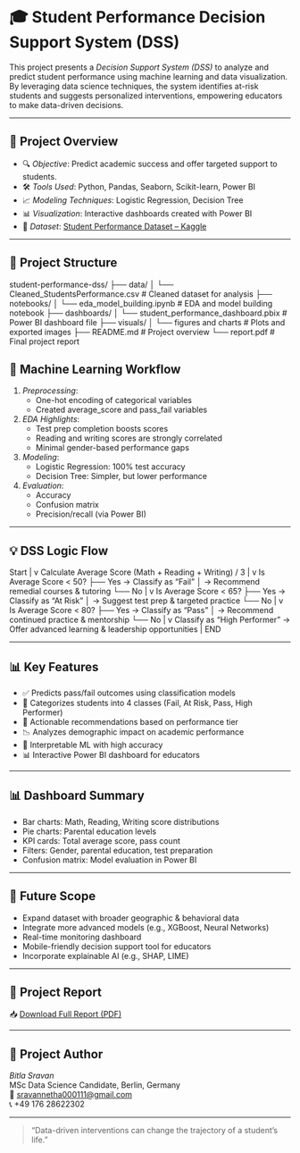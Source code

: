 # 🎓 Student Performance Decision Support System (DSS)

This project presents a *Decision Support System (DSS)* to analyze and predict student performance using machine learning and data visualization. By leveraging data science techniques, the system identifies at-risk students and suggests personalized interventions, empowering educators to make data-driven decisions.

---

## 📌 Project Overview

- 🔍 *Objective*: Predict academic success and offer targeted support to students.
- 🛠 *Tools Used*: Python, Pandas, Seaborn, Scikit-learn, Power BI
- 📈 *Modeling Techniques*: Logistic Regression, Decision Tree
- 📊 *Visualization*: Interactive dashboards created with Power BI
- 📁 *Dataset*: [Student Performance Dataset – Kaggle](https://www.kaggle.com/datasets/spscientist/students-performance-in-exams)

---
## 📂 Project Structure

student-performance-dss/
├── data/
│   └── Cleaned_StudentsPerformance.csv         # Cleaned dataset for analysis
├── notebooks/
│   └── eda_model_building.ipynb                # EDA and model building notebook
├── dashboards/
│   └── student_performance_dashboard.pbix      # Power BI dashboard file
├── visuals/
│   └── figures and charts                      # Plots and exported images
├── README.md                                   # Project overview
└── report.pdf                                  # Final project report
## 🧪 Machine Learning Workflow

1. *Preprocessing*:
   - One-hot encoding of categorical variables
   - Created average_score and pass_fail variables
2. *EDA Highlights*:
   - Test prep completion boosts scores
   - Reading and writing scores are strongly correlated
   - Minimal gender-based performance gaps
3. *Modeling*:
   - Logistic Regression: 100% test accuracy
   - Decision Tree: Simpler, but lower performance
4. *Evaluation*:
   - Accuracy
   - Confusion matrix
   - Precision/recall (via Power BI)

---

## 💡 DSS Logic Flow

Start
|
v
Calculate Average Score (Math + Reading + Writing) / 3
|
v
Is Average Score < 50?
├── Yes → Classify as “Fail”
│         → Recommend remedial courses & tutoring
└── No
|
v
Is Average Score < 65?
├── Yes → Classify as “At Risk”
│         → Suggest test prep & targeted practice
└── No
|
v
Is Average Score < 80?
├── Yes → Classify as “Pass”
│         → Recommend continued practice & mentorship
└── No
|
v
Classify as “High Performer”
→ Offer advanced learning & leadership opportunities
|
END

---

## 📊 Key Features

- ✅ Predicts pass/fail outcomes using classification models
- 📌 Categorizes students into 4 classes (Fail, At Risk, Pass, High Performer)
- 🎯 Actionable recommendations based on performance tier
- 📉 Analyzes demographic impact on academic performance
- 🧠 Interpretable ML with high accuracy
- 📊 Interactive Power BI dashboard for educators

---

## 📊 Dashboard Summary

- Bar charts: Math, Reading, Writing score distributions
- Pie charts: Parental education levels
- KPI cards: Total average score, pass count
- Filters: Gender, parental education, test preparation
- Confusion matrix: Model evaluation in Power BI

---

## 🔮 Future Scope

- Expand dataset with broader geographic & behavioral data
- Integrate more advanced models (e.g., XGBoost, Neural Networks)
- Real-time monitoring dashboard
- Mobile-friendly decision support tool for educators
- Incorporate explainable AI (e.g., SHAP, LIME)

---

## 📄 Project Report

📥 [Download Full Report (PDF)](link-if-public)

---

## 🙋 Project Author

*Bitla Sravan*  
MSc Data Science Candidate, Berlin, Germany  
📧 sravannetha000111@gmail.com  
📞 +49 176 28622302  

---

> “Data-driven interventions can change the trajectory of a student’s life.”

